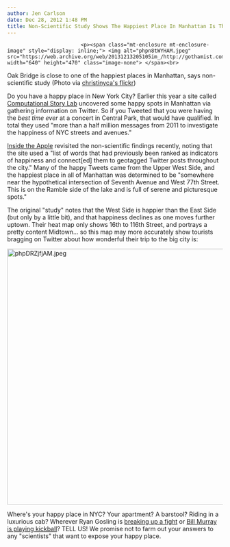 ```yaml
---
author: Jen Carlson
date: Dec 28, 2012 1:48 PM
title: Non-Scientific Study Shows The Happiest Place In Manhattan Is The UWS
---
```



                            
                            
                            
                            <p><span class="mt-enclosure mt-enclosure-image" style="display: inline;"> <img alt="phpn8tWYHAM.jpeg" src="https://web.archive.org/web/20131213205105im_/http://gothamist.com/attachments/arts_jen/phpn8tWYHAM.jpeg" width="640" height="470" class="image-none"> </span><br>
<span class="photo_caption">Oak Bridge is close to one of the happiest places in Manhattan, says non-scientific study (Photo via <a href="https://web.archive.org/web/20131213205105/http://www.flickr.com/photos/christinyca/4610581278/">christinyca&apos;s flickr</a>)</span></p>

<p>Do you have a happy place in New York City? Earlier this year a site called <a href="https://web.archive.org/web/20131213205105/http://onehappybird.com/2012/03/22/question-where-is-the-happiest-place-in-new-york-city/">Computational Story Lab</a> uncovered some happy spots in Manhattan via gathering information on Twitter. So if you Tweeted that you were having the <em>best time ever</em> at a concert in Central Park, that would have qualified. In total they used &quot;more than a half million messages from 2011 to investigate the happiness of NYC streets and avenues.&quot;</p>

<p><a href="https://web.archive.org/web/20131213205105/http://blog.insidetheapple.net/2012/12/the-happiest-place-in-new-york-city.html">Inside the Apple</a> revisited the non-scientific findings recently, noting that the site used a &quot;list of words that had previously been ranked as indicators of happiness and connect[ed] them to geotagged Twitter posts throughout the city.&quot; Many of the happy Tweets came from the Upper West Side, and the happiest place in all of Manhattan was determined to be &quot;somewhere near the hypothetical intersection of Seventh Avenue and West 77th Street. This is on the Ramble side of the lake and is full of serene and picturesque spots.&quot;</p>

<p>The original &quot;study&quot; notes that the West Side is happier than the East Side (but only by a little bit), and that happiness declines as one moves further uptown. Their heat map only shows 16th to 116th Street, and portrays a pretty content Midtown... so this map may more accurately show tourists bragging on Twitter about how wonderful their trip to the big city is:</p>

<p><span class="mt-enclosure mt-enclosure-image" style="display: inline;"> <img alt="phpDRZjfjAM.jpeg" src="https://web.archive.org/web/20131213205105im_/http://gothamist.com/attachments/arts_jen/phpDRZjfjAM.jpeg" width="640" height="597" class="image-none"> </span></p>

<p>Where&apos;s your happy place in NYC? Your apartment? A barstool? Riding in a luxurious cab? Wherever Ryan Gosling is <a href="https://web.archive.org/web/20131213205105/http://gothamist.com/2011/08/22/video_ryan_gosling_breaks_up_nyc_st.php">breaking up a fight</a> or <a href="https://web.archive.org/web/20131213205105/http://gothamist.com/2012/10/15/bill_murray_crashes_kickball_game_o.php">Bill Murray is playing kickball</a>? TELL US! We promise not to farm out your answers to any &quot;scientists&quot; that want to expose your happy place.</p>
                            
                            
                            